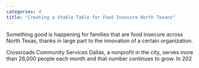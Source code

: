 ```yaml
---
categories: d
title: "Creating a Stable Table for Food Insecure North Texans"
---
```


Something good is happening for families that are food insecure across North Texas, thanks in large part to the innovation of a certain organization.



Crossroads Community Services Dallas, a nonprofit in the city, serves more than 26,000 people each month and that number continues to grow. In 202